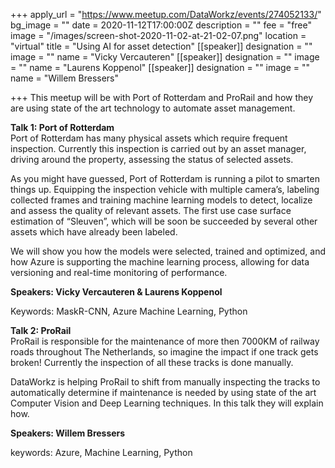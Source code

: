 +++
apply_url = "https://www.meetup.com/DataWorkz/events/274052133/"
bg_image = ""
date = 2020-11-12T17:00:00Z
description = ""
fee = "free"
image = "/images/screen-shot-2020-11-02-at-21-02-07.png"
location = "virtual"
title = "Using AI for asset detection"
[[speaker]]
designation = ""
image = ""
name = "Vicky Vercauteren"
[[speaker]]
designation = ""
image = ""
name = "Laurens Koppenol"
[[speaker]]
designation = ""
image = ""
name = "Willem Bressers"

+++
This meetup will be with Port of Rotterdam and ProRail and how they are using state of the art technology to automate asset management.

**Talk 1: Port of Rotterdam**  
Port of Rotterdam has many physical assets which require frequent inspection. Currently this inspection is carried out by an asset manager, driving around the property, assessing the status of selected assets.

As you might have guessed, Port of Rotterdam is running a pilot to smarten things up. Equipping the inspection vehicle with multiple camera’s, labeling collected frames and training machine learning models to detect, localize and assess the quality of relevant assets. The first use case surface estimation of “Sleuven”, which will be soon be succeeded by several other assets which have already been labeled.

We will show you how the models were selected, trained and optimized, and how Azure is supporting the machine learning process, allowing for data versioning and real-time monitoring of performance.

**Speakers: Vicky Vercauteren & Laurens Koppenol**

Keywords: MaskR-CNN, Azure Machine Learning, Python

**Talk 2: ProRail**  
ProRail is responsible for the maintenance of more then 7000KM of railway roads throughout The Netherlands, so imagine the impact if one track gets broken! Currently the inspection of all these tracks is done manually.

DataWorkz is helping ProRail to shift from manually inspecting the tracks to automatically determine if maintenance is needed by using state of the art Computer Vision and Deep Learning techniques. In this talk they will explain how.

**Speakers: Willem Bressers**

keywords: Azure, Machine Learning, Python